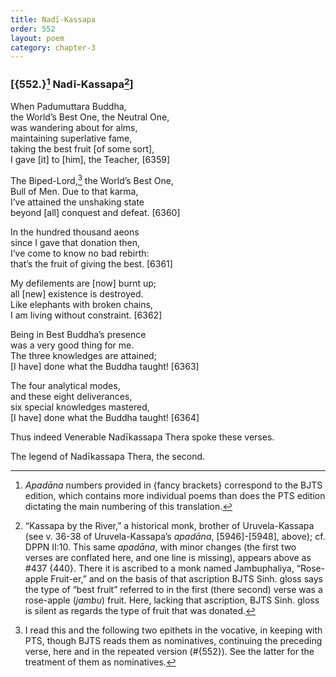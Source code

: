 ```yaml
---
title: Nadī-Kassapa
order: 552
layout: poem
category: chapter-3
---
```


### \[{552.}[^1] Nadī-Kassapa[^2]\]

When Padumuttara Buddha,  
the World’s Best One, the Neutral One,  
was wandering about for alms,  
maintaining superlative fame,  
taking the best fruit \[of some sort\],  
I gave \[it\] to \[him\], the Teacher, \[6359\]

The Biped-Lord,[^3] the World’s Best One,  
Bull of Men. Due to that karma,  
I’ve attained the unshaking state  
beyond \[all\] conquest and defeat. \[6360\]

In the hundred thousand aeons  
since I gave that donation then,  
I’ve come to know no bad rebirth:  
that’s the fruit of giving the best. \[6361\]

My defilements are \[now\] burnt up;  
all \[new\] existence is destroyed.  
Like elephants with broken chains,  
I am living without constraint. \[6362\]

Being in Best Buddha’s presence  
was a very good thing for me.  
The three knowledges are attained;  
\[I have\] done what the Buddha taught! \[6363\]

The four analytical modes,  
and these eight deliverances,  
six special knowledges mastered,  
\[I have\] done what the Buddha taught! \[6364\]

Thus indeed Venerable Nadīkassapa Thera spoke these verses.

The legend of Nadīkassapa Thera, the second.

[^1]: *Apadāna* numbers provided in {fancy brackets} correspond to the BJTS edition, which contains more individual poems than does the PTS edition dictating the main numbering of this translation.

[^2]: “Kassapa by the River,” a historical monk, brother of Uruvela-Kassapa (see v. 36-38 of Uruvela-Kassapa’s *apadāna*, \[5946\]-\[5948\], above); cf. DPPN II:10. This same *apadāna*, with minor changes (the first two verses are conflated here, and one line is missing), appears above as \#437 {440}. There it is ascribed to a monk named Jambuphaliya, “Rose-apple Fruit-er,” and on the basis of that ascription BJTS Sinh. gloss says the type of “best fruit” referred to in the first (there second) verse was a rose-apple (*jambu*) fruit. Here, lacking that ascription, BJTS Sinh. gloss is silent as regards the type of fruit that was donated.

[^3]: I read this and the following two epithets in the vocative, in keeping with PTS, though BJTS reads them as nominatives, continuing the preceding verse, here and in the repeated version (\#{552}). See the latter for the treatment of them as nominatives.
